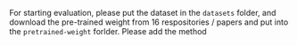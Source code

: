 For starting evaluation, please put the dataset in the `datasets` folder, and download the pre-trained weight from 16 respositories / papers and put into the `pretrained-weight` forlder.
 Please add the method

